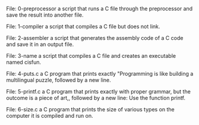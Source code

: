 File: 0-preprocessor a script that runs a C file through the preprocessor and save the result into another file.

File: 1-compiler a script that compiles a C file but does not link.

File: 2-assembler a script that generates the assembly code of a C code and save it in an output file.

File: 3-name  a script that compiles a C file and creates an executable named cisfun.

File: 4-puts.c  a C program that prints exactly "Programming is like building a multilingual puzzle, followed by a new line.

File: 5-printf.c  a C program that prints exactly with proper grammar, but the outcome is a piece of art,, followed by a new line: Use the function printf.

File: 6-size.c a C program that prints the size of various types on the computer it is compiled and run on.

